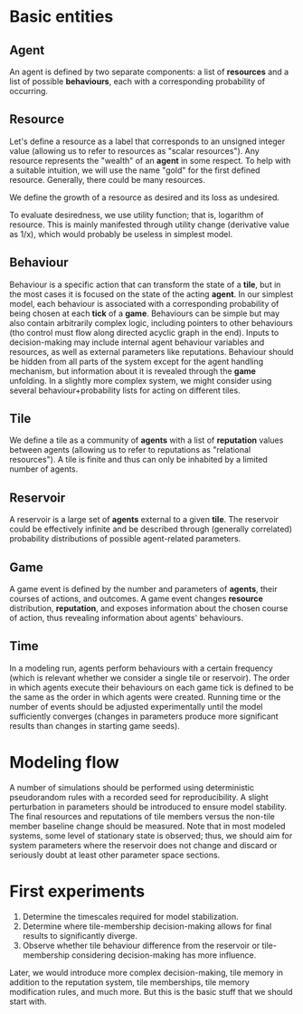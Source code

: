 # Basic entities

## Agent

An agent is defined by two separate components: a list of **resources** and a list of possible **behaviours**, each with a corresponding probability of occurring.

## Resource

Let's define a resource as a label that corresponds to an unsigned integer value (allowing us to refer to resources as "scalar resources"). Any resource represents the "wealth" of an **agent** in some respect. To help with a suitable intuition, we will use the name "gold" for the first defined resource. Generally, there could be many resources.

We define the growth of a resource as desired and its loss as undesired.

To evaluate desiredness, we use utility function; that is, logarithm of resource. This is mainly manifested through utility change (derivative value as 1/x), which would probably be useless in simplest model.

## Behaviour

Behaviour is a specific action that can transform the state of a **tile**, but in the most cases it is focused on the state of the acting **agent**. In our simplest model, each behaviour is associated with a corresponding probability of being chosen at each **tick** of a **game**. Behaviours can be simple but may also contain arbitrarily complex logic, including pointers to other behaviours (tho control must flow along directed acyclic graph in the end). Inputs to decision-making may include internal agent behaviour variables and resources, as well as external parameters like reputations. Behaviour should be hidden from all parts of the system except for the agent handling mechanism, but information about it is revealed through the **game** unfolding. In a slightly more complex system, we might consider using several behaviour+probability lists for acting on different tiles.

## Tile

We define a tile as a community of **agents** with a list of **reputation** values between agents (allowing us to refer to reputations as "relational resources"). A tile is finite and thus can only be inhabited by a limited number of agents.

## Reservoir

A reservoir is a large set of **agents** external to a given **tile**. The reservoir could be effectively infinite and be described through (generally correlated) probability distributions of possible agent-related parameters.

## Game

A game event is defined by the number and parameters of **agents**, their courses of actions, and outcomes. A game event changes **resource** distribution, **reputation**, and exposes information about the chosen course of action, thus revealing information about agents' behaviours.

## Time

In a modeling run, agents perform behaviours with a certain frequency (which is relevant whether we consider a single tile or reservoir). The order in which agents execute their behaviours on each game tick is defined to be the same as the order in which agents were created. Running time or the number of events should be adjusted experimentally until the model sufficiently converges (changes in parameters produce more significant results than changes in starting game seeds).

# Modeling flow

A number of simulations should be performed using deterministic pseudorandom rules with a recorded seed for reproducibility. A slight perturbation in parameters should be introduced to ensure model stability. The final resources and reputations of tile members versus the non-tile member baseline change should be measured. Note that in most modeled systems, some level of stationary state is observed; thus, we should aim for system parameters where the reservoir does not change and discard or seriously doubt at least other parameter space sections.

# First experiments

1. Determine the timescales required for model stabilization.
2. Determine where tile-membership decision-making allows for final results to significantly diverge.
3. Observe whether tile behaviour difference from the reservoir or tile-membership considering decision-making has more influence.

Later, we would introduce more complex decision-making, tile memory in addition to the reputation system, tile memberships, tile memory modification rules, and much more. But this is the basic stuff that we should start with.
